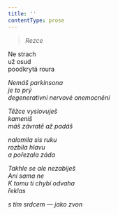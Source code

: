 ```yaml
---
title: ''
contentType: prose
---
```


<section>

> 

> _Rezce_

Ne strach  
už osud  
poodkrytá roura

_Nemáš parkinsona  
je to prý  
degenerativní nervové onemocnění_

</section>

<section>

_Těžce vyslovuješ  
kameníš  
máš závratě až padáš_

</section>

<section>

_nalomila sis ruku  
rozbila hlavu  
a pořezala záda_

</section>

<section>

_Takhle se ale nezabiješ  
Ani sama ne  
K tomu ti chybí odvaha  
řeklas_

</section>

<section>

_s tím srdcem — jako zvon_

</section>
